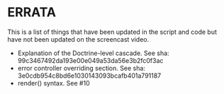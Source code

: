 ERRATA
======

This is a list of things that have been updated in the script and code
but have not been updated on the screencast video.

* Explanation of the Doctrine-level cascade. See sha: 99c3467492da193e00e049a53da56e3b2fc0f3ac
* error controller overriding section. See sha: 3e0cdb954c8bd6e1030143093bcafb401a791187
* render() syntax. See #10
